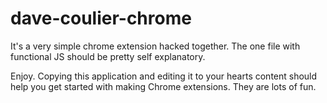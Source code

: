 dave-coulier-chrome
===================

It's a very simple chrome extension hacked together. The one file with functional JS should be pretty self explanatory.

Enjoy. Copying this application and editing it to your hearts content should help you get started with making Chrome extensions. They are lots of fun.
